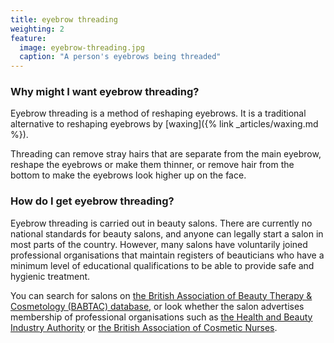 ```yaml
---
title: eyebrow threading
weighting: 2
feature:
  image: eyebrow-threading.jpg
  caption: "A person's eyebrows being threaded"
---
```


### Why might I want eyebrow threading?

Eyebrow threading is a method of reshaping eyebrows. It is a traditional alternative to reshaping eyebrows by [waxing]({% link _articles/waxing.md %}).

Threading can remove stray hairs that are separate from the main eyebrow, reshape the eyebrows or make them thinner, or remove hair from the bottom to make the eyebrows look higher up on the face.

### How do I get eyebrow threading?

Eyebrow threading is carried out in beauty salons. There are currently no national standards for beauty salons, and anyone can legally start a salon in most parts of the country. However, many salons have voluntarily joined professional organisations that maintain registers of beauticians who have a minimum level of educational qualifications to be able to provide safe and hygienic treatment. 

You can search for salons on [the British Association of Beauty Therapy & Cosmetology (BABTAC) database](https://www.babtac.com/salons), or look whether the salon advertises membership of professional organisations such as [the Health and Beauty Industry Authority](https://habia.org/) or [the British Association of Cosmetic Nurses](https://www.bacn.org.uk/).
